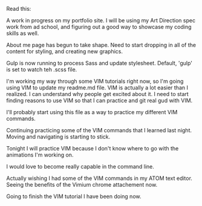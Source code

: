 Read this:

A work in progress on my portfolio site. I will be using my Art Direction spec work from ad school, and figuring out a good way to showcase my coding skills as well.

About me page has begun to take shape. Need to start dropping in all of the content for styling, and creating new graphics.

Gulp is now running to process Sass and update stylesheet. Default, 'gulp' is 
set to watch teh .scss file.

I'm working my way through some VIM tutorials right now, so I'm going using VIM 
to update my readme.md file. VIM is actually a lot easier than I realized. 
I can understand why people get excited about it. I need to start finding 
reasons to use VIM so that I can practice and git real gud with VIM.

I'll probably start using this file as a way to practice my different VIM 
commands.

Continuing practicing some of the VIM commands that I learned last night. 
Moving and navigating is starting to stick.

Tonight I will practice VIM because I don't know where to go with the animations I'm working on.

I would love to become really capable in the command line.


Actually wishing I had some of the VIM commands in my ATOM text editor. Seeing the benefits of the Vimium chrome attachement now.

Going to finish the VIM tutorial I have been doing now.
